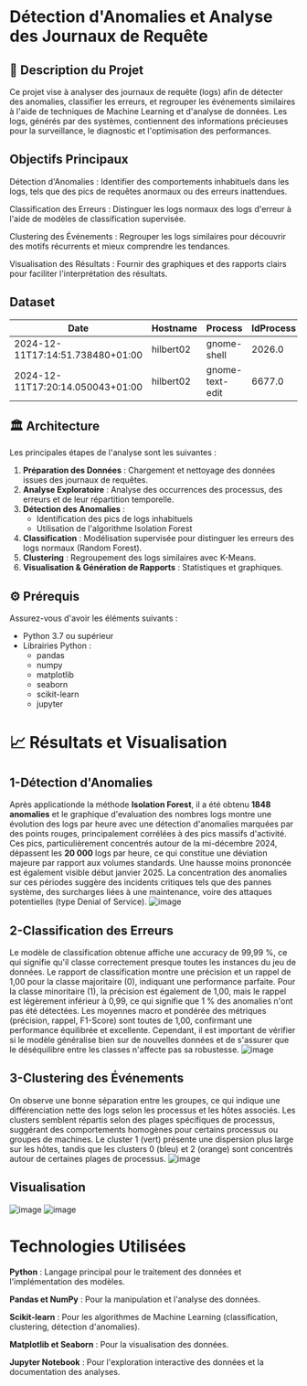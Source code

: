 # Détection d'Anomalies et Analyse des Journaux de Requête

## 📝 Description du Projet
Ce projet vise à analyser des journaux de requête (logs) afin de détecter des anomalies, classifier les erreurs, et regrouper les événements similaires à l'aide de techniques de Machine Learning et d'analyse de données. Les logs, générés par des systèmes, contiennent des informations précieuses pour la surveillance, le diagnostic et l'optimisation des performances.

## Objectifs Principaux
Détection d'Anomalies : Identifier des comportements inhabituels dans les logs, tels que des pics de requêtes anormaux ou des erreurs inattendues.

Classification des Erreurs : Distinguer les logs normaux des logs d'erreur à l'aide de modèles de classification supervisée.

Clustering des Événements : Regrouper les logs similaires pour découvrir des motifs récurrents et mieux comprendre les tendances.

Visualisation des Résultats : Fournir des graphiques et des rapports clairs pour faciliter l'interprétation des résultats.
## Dataset

| Date                             | Hostname  | Process         | IdProcess | Message                                           |
|----------------------------------|-----------|-----------------|-----------|---------------------------------------------------|
| 2024-12-11T17:14:51.738480+01:00 | hilbert02 | gnome-shell     | 2026.0    | meta_window_set_stack_position_no_sync: assert... |
| 2024-12-11T17:20:14.050043+01:00 | hilbert02 | gnome-text-edit | 6677.0    | Trying to snapshot GtkGizmo 0x559f9a9e7800 wit... |
## 🏛️ Architecture
Les principales étapes de l'analyse sont les suivantes :

1. **Préparation des Données** : Chargement et nettoyage des données issues des journaux de requêtes.
2. **Analyse Exploratoire** : Analyse des occurrences des processus, des erreurs et de leur répartition temporelle.
3. **Détection des Anomalies** :
   - Identification des pics de logs inhabituels
   - Utilisation de l'algorithme Isolation Forest
4. **Classification** : Modélisation supervisée pour distinguer les erreurs des logs normaux (Random Forest).
5. **Clustering** : Regroupement des logs similaires avec K-Means.
6. **Visualisation & Génération de Rapports** : Statistiques et graphiques.

## ⚙️ Prérequis
Assurez-vous d'avoir les éléments suivants :
- Python 3.7 ou supérieur
- Librairies Python :
  - pandas
  - numpy
  - matplotlib
  - seaborn
  - scikit-learn
  - jupyter 

# 📈 Résultats et Visualisation
## 1-Détection d'Anomalies
Après applicationde la méthode **Isolation Forest**, il a été obtenu **1848 anomalies** et le graphique d'evaluation des nombres logs montre une évolution des logs par heure avec une détection d'anomalies marquées par des points rouges, principalement corrélées à des pics massifs d'activité. Ces pics, particulièrement concentrés autour de la mi-décembre 2024, dépassent les **20 000** logs par heure, ce qui constitue une déviation majeure par rapport aux volumes standards. Une hausse moins prononcée est également visible début janvier 2025. La concentration des anomalies sur ces périodes suggère des incidents critiques tels que des pannes système, des surcharges liées à une maintenance, voire des attaques potentielles (type Denial of Service).
![image](https://github.com/user-attachments/assets/4a64bc8f-15a7-40b8-ab5b-85e3ae8369b6)

## 2-Classification des Erreurs
Le modèle de classification obtenue affiche une accuracy de 99,99 %, ce qui signifie qu'il classe correctement presque toutes les instances du jeu de données. Le rapport de classification montre une précision et un rappel de 1,00 pour la classe majoritaire (0), indiquant une performance parfaite. Pour la classe minoritaire (1), la précision est également de 1,00, mais le rappel est légèrement inférieur à 0,99, ce qui signifie que 1 % des anomalies n'ont pas été détectées. Les moyennes macro et pondérée des métriques (précision, rappel, F1-Score) sont toutes de 1,00, confirmant une performance équilibrée et excellente. Cependant, il est important de vérifier si le modèle généralise bien sur de nouvelles données et de s'assurer que le déséquilibre entre les classes n'affecte pas sa robustesse.
![image](https://github.com/user-attachments/assets/f9fa9662-78d8-42e5-ad0c-6f3dfef6cc93)

## 3-Clustering des Événements
On observe une bonne séparation entre les groupes, ce qui indique une différenciation nette des logs selon les processus et les hôtes associés. Les clusters semblent répartis selon des plages spécifiques de processus, suggérant des comportements homogènes pour certains processus ou groupes de machines.
Le cluster 1 (vert) présente une dispersion plus large sur les hôtes, tandis que les clusters 0 (bleu) et 2 (orange) sont concentrés autour de certaines plages de processus.
![image](https://github.com/user-attachments/assets/eb557155-03ae-4760-a7f7-82041a89a9e3)
## Visualisation 
![image](https://github.com/user-attachments/assets/26a5f2aa-f918-466b-9adc-264a40bce4df)
![image](https://github.com/user-attachments/assets/bc19211f-90bf-4a34-bf97-b42fae999e1b)

# Technologies Utilisées
**Python** : Langage principal pour le traitement des données et l'implémentation des modèles.

**Pandas et NumPy** : Pour la manipulation et l'analyse des données.

**Scikit-learn** : Pour les algorithmes de Machine Learning (classification, clustering, détection d'anomalies).

**Matplotlib et Seaborn** : Pour la visualisation des données.

**Jupyter Notebook** : Pour l'exploration interactive des données et la documentation des analyses.

